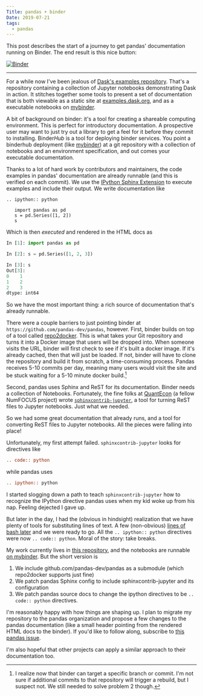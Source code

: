 ```yaml
---
Title: pandas + binder
Date: 2019-07-21
tags:
  - pandas
---
```


This post describes the start of a journey to get pandas' documentation running
on Binder. The end result is this nice button:

[![Binder](https://mybinder.org/badge_logo.svg)](https://mybinder.org/v2/gh/TomAugspurger/pandas-binder/master?filepath=build%2Fjupyter%2Fgetting_started%2F10min.ipynb)

---

For a while now I've been jealous of [Dask's examples
repository](https://github.com/dask/dask-examples). That's a repository containing a
collection of Jupyter notebooks demonstrating Dask in action. It stitches
together some tools to present a set of documentation that is both viewable
as a static site at [examples.dask.org](https://examples.dask.org), and as a executable notebooks
on [mybinder](https://mybinder.org/v2/gh/dask/dask-examples/master?urlpath=lab).

A bit of background on binder: it's a tool for creating a shareable computing
environment. This is perfect for introductory documentation. A prospective user
may want to just try out a library to get a feel for it before they commit to
installing. Binder*Hub* is a tool for deploying binder services. You point a
binderhub deployment (like [mybinder](https://mybinder.org)) at a git repository
with a collection of notebooks and an environment specification, and out comes
your executable documentation.

Thanks to a lot of hard work by contributors and maintainers, the code examples
in pandas' documentation are already runnable (and this is verified on each
commit). We use the [IPython Sphinx
Extension](https://ipython.readthedocs.io/en/stable/sphinxext.html) to execute
examples and include their output. We write documentation like

```
.. ipython:: python

   import pandas as pd
   s = pd.Series([1, 2])
   s
```

Which is then *executed* and rendered in the HTML docs as

```python
In [1]: import pandas as pd

In [2]: s = pd.Series([1, 2, 3])

In [3]: s
Out[3]:
0    1
1    2
2    3
dtype: int64
```

So we have the most important thing: a rich source of documentation that's
already runnable.

There were a couple barriers to just pointing binder at
`https://github.com/pandas-dev/pandas`, however. First, binder builds on top of
a tool called [repo2docker](https://repo2docker.readthedocs.io/en/latest/). This
is what takes your Git repository and turns it into a Docker image that users
will be dropped into. When someone visits the URL, binder will first check to
see if it's built a docker image. If it's already cached, then that will just be
loaded. If not, binder will have to clone the repository and build it from
scratch, a time-consuming process. Pandas receives 5-10 commits per day, meaning
many users would visit the site and be stuck waiting for a 5-10 minute docker
build.[^1]

Second, pandas uses Sphinx and ReST for its documentation. Binder needs a collection
of Notebooks. Fortunately, the fine folks at [QuantEcon](https://quantecon.org)
(a fellow NumFOCUS project) wrote
[`sphinxcontrib-jupyter`](https://sphinxcontrib-jupyter.readthedocs.io), a tool
for turning ReST files to Jupyter notebooks. Just what we needed.

So we had some great documentation that already runs, and a tool for converting
ReST files to Jupyter notebooks. All the pieces were falling into place!

Unfortunately, my first attempt failed. `sphinxcontrib-jupyter` looks for directives
like


```rst
.. code:: python
```

while pandas uses

```rst
.. ipython:: python

```

I started slogging down a path to teach `sphinxcontrib-jupyter` how to recognize
the IPython directive pandas uses when my kid woke up from his nap. Feeling
dejected I gave up.

But later in the day, I had the (obvious in hindsight) realization that we have
plenty of tools for substituting lines of text. A few (non-obvious) [lines of
bash
later](https://github.com/TomAugspurger/pandas-binder/blob/20fc3e8f52a05d4b291211a41ed3015f37758f81/Makefile#L4)
and we were ready to go. All the `.. ipython:: python` directives were now `..
code:: python`. Moral of the story: take breaks.

My work currently lives in [this repository](https://github.com/TomAugspurger/pandas-binder), and
the notebooks are runnable [on mybinder](https://mybinder.org/v2/gh/TomAugspurger/pandas-binder/master?filepath=build%2Fjupyter%2Fgetting_started%2F10min.ipynb). But the short version is

1. We include github.com/pandas-dev/pandas as a submodule (which repo2docker
   supports just fine)
2. We patch pandas Sphinx config to include sphinxcontrib-jupyter and its
   configuration
3. We patch pandas source docs to change the ipython directives to be `.. code::
   python` directives.

I'm reasonably happy with how things are shaping up. I plan to migrate my repository
to the pandas organization and propose a few changes to the pandas documentation
(like a small header pointing from the rendered HTML docs to the binder). If you'd like to follow along,
subscribe to [this pandas issue](https://github.com/pandas-dev/pandas/issues/27514).

I'm also hopeful that other projects can apply a similar approach to their documentation too.

[^1]: I realize now that binder can target a specific branch or commit. I'm not
      sure if additional commits to that repository will trigger a rebuild, but
      I suspect not. We still needed to solve problem 2 though.

